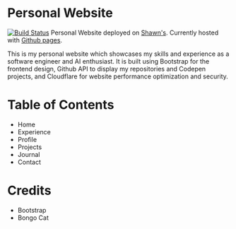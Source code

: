 # Personal Website

[![Build Status](https://github.com/jekyllt/vitae/actions/workflows/jekyll_build.yml/badge.svg)](https://github.com/jekyllt/vitae/actions/workflows/jekyll_build.yml)
Personal Website deployed on [Shawn's](http://www.xiao-cheng.site/). Currently hosted with [Github pages](https://pages.github.com/).


This is my personal website which showcases my skills and experience as a software engineer and AI enthusiast. It is built using Bootstrap for the frontend design, Github API to display my repositories and Codepen projects, and Cloudflare for website performance optimization and security.

# Table of Contents
- Home
- Experience
- Profile
- Projects
- Journal
- Contact

# Credits
- Bootstrap
- Bongo Cat